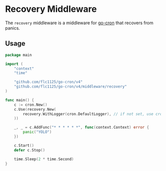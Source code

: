 # Recovery Middleware

The `recovery` middleware is a middleware for [go-cron](https://github.com/flc1125/go-cron) that recovers from panics.

## Usage

```go
package main

import (
	"context"
	"time"

	"github.com/flc1125/go-cron/v4"
	"github.com/flc1125/go-cron/v4/middleware/recovery"
)

func main() {
	c := cron.New()
	c.Use(recovery.New(
		recovery.WithLogger(cron.DefaultLogger), // if not set, use cron.DefaultLogger
	))

	_, _ = c.AddFunc("* * * * * *", func(context.Context) error {
		panic("YOLO")
	})

	c.Start()
	defer c.Stop()

	time.Sleep(2 * time.Second)
}

```